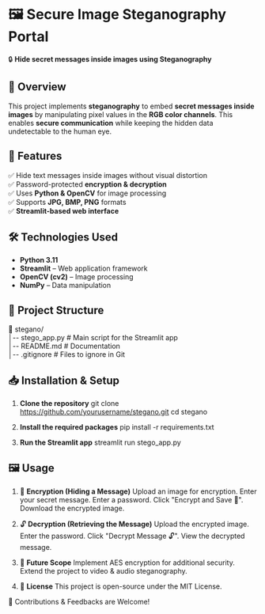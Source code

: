 # 🖼️ Secure Image Steganography Portal

🔒 **Hide secret messages inside images using Steganography**  

## 📌 Overview
This project implements **steganography** to embed **secret messages inside images** by manipulating pixel values in the **RGB color channels**. This enables **secure communication** while keeping the hidden data undetectable to the human eye.

## 🚀 Features
✅ Hide text messages inside images without visual distortion  
✅ Password-protected **encryption & decryption**  
✅ Uses **Python & OpenCV** for image processing  
✅ Supports **JPG, BMP, PNG** formats  
✅ **Streamlit-based web interface**  

## 🛠️ Technologies Used
- **Python 3.11**  
- **Streamlit** – Web application framework  
- **OpenCV (cv2)** – Image processing  
- **NumPy** – Data manipulation  

## 📂 Project Structure
📁 stegano/  
│-- stego_app.py # Main script for the Streamlit app  
│-- README.md # Documentation  
│-- .gitignore # Files to ignore in Git  

## 📥 Installation & Setup
1. **Clone the repository**
   git clone https://github.com/yourusername/stegano.git
   cd stegano
   
2. **Install the required packages**
   pip install -r requirements.txt

3. **Run the Streamlit app**
   streamlit run stego_app.py

## 🖼️ Usage
1. 🔑 **Encryption (Hiding a Message)**
   Upload an image for encryption.
   Enter your secret message.
   Enter a password.
   Click "Encrypt and Save 🔐".
   Download the encrypted image.

2. 🔓 **Decryption (Retrieving the Message)**
   Upload the encrypted image.
   Enter the password.
   Click "Decrypt Message 🔓".
   View the decrypted message.

3. 🔮 **Future Scope**
   Implement AES encryption for additional security.
   Extend the project to video & audio steganography.

4. 📜 **License**
This project is open-source under the MIT License.

🚀 Contributions & Feedbacks are Welcome!
